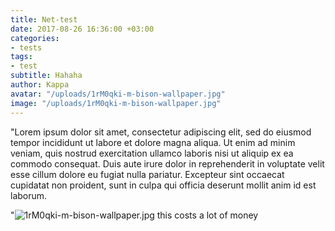 ```yaml
---
title: Net-test
date: 2017-08-26 16:36:00 +03:00
categories:
- tests
tags:
- test
subtitle: Hahaha
author: Kappa
avatar: "/uploads/1rM0qki-m-bison-wallpaper.jpg"
image: "/uploads/1rM0qki-m-bison-wallpaper.jpg"
---
```


"Lorem ipsum dolor sit amet, consectetur adipiscing elit, sed do eiusmod tempor incididunt ut labore et dolore magna aliqua. Ut enim ad minim veniam, quis nostrud exercitation ullamco laboris nisi ut aliquip ex ea commodo consequat. Duis aute irure dolor in reprehenderit in voluptate velit esse cillum dolore eu fugiat nulla pariatur. Excepteur sint occaecat cupidatat non proident, sunt in culpa qui officia deserunt mollit anim id est laborum.

"![1rM0qki-m-bison-wallpaper.jpg](/uploads/1rM0qki-m-bison-wallpaper.jpg)
this costs a lot of money